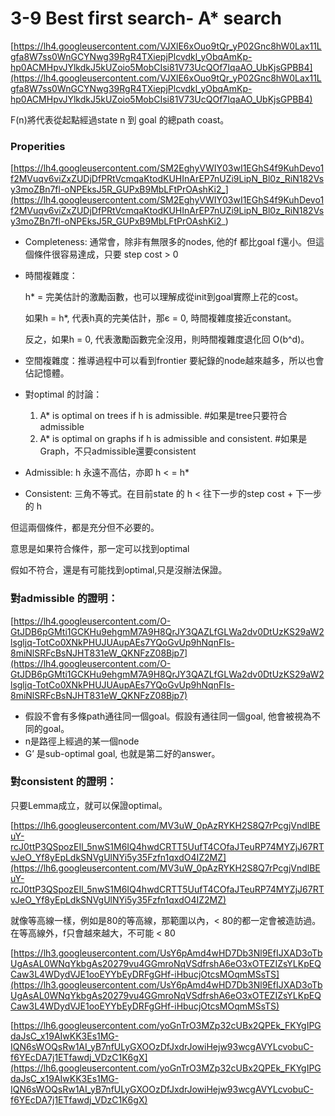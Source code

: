 # 3-9 Best first search- A* search

[https://lh4.googleusercontent.com/VJXlE6xOuo9tQr_yP02Gnc8hW0Lax11Lgfa8W7ss0WnGCYNwg39RgR4TXiepjPlcvdkl_yObqAmKp-hp0ACMHpvJYlkdkJ5kUZoio5MobCIsi81V73UcQOf7IqaAO_UbKjsGPBB4](https://lh4.googleusercontent.com/VJXlE6xOuo9tQr_yP02Gnc8hW0Lax11Lgfa8W7ss0WnGCYNwg39RgR4TXiepjPlcvdkl_yObqAmKp-hp0ACMHpvJYlkdkJ5kUZoio5MobCIsi81V73UcQOf7IqaAO_UbKjsGPBB4)

F(n)將代表從起點經過state n 到 goal 的總path coast。

### Properities

[https://lh4.googleusercontent.com/SM2EghyVWIY03wI1EGhS4f9KuhDevo1f2MVuqv6viZxZUDjDfPRtVcmqaKtodKUHInArEP7nUZi9LipN_Bl0z_RiN182Vsy3moZBn7fl-oNPEksJ5R_GUPxB9MbLFtPrOAshKi2_](https://lh4.googleusercontent.com/SM2EghyVWIY03wI1EGhS4f9KuhDevo1f2MVuqv6viZxZUDjDfPRtVcmqaKtodKUHInArEP7nUZi9LipN_Bl0z_RiN182Vsy3moZBn7fl-oNPEksJ5R_GUPxB9MbLFtPrOAshKi2_)

- Completeness: 通常會，除非有無限多的nodes, 他的f 都比goal f還小。但這個條件很容易達成，只要 step cost > 0
- 時間複雜度：

    h* = 完美估計的激勵函數，也可以理解成從init到goal實際上花的cost。

    如果h = h*, 代表h真的完美估計，那є = 0, 時間複雜度接近constant。

    反之，如果h = 0, 代表激勵函數完全沒用，則時間複雜度退化回 O(b^d)。

- 空間複雜度：推導過程中可以看到frontier 要紀錄的node越來越多，所以也會佔記憶體。
- 對optimal 的討論：
    1. A* is optimal on trees if h is admissible.	#如果是tree只要符合admissible
    2. A* is optimal on graphs if h is admissible and consistent. #如果是Graph，不只admissible還要consistent

- Admissible: h 永遠不高估，亦即 h < = h*
- Consistent: 三角不等式。在目前state 的 h < 往下一步的step cost + 下一步的 h

但這兩個條件，都是充分但不必要的。

意思是如果符合條件，那一定可以找到optimal

假如不符合，還是有可能找到optimal,只是沒辦法保證。

### 對admissible 的證明：

[https://lh4.googleusercontent.com/O-GtJDB6pGMti1GCKHu9ehgmM7A9H8QrJY3QAZLfGLWa2dv0DtUzKS29aW2lsgljq-TotCo0XNkPHUJUAupAEs7YQoGvUp9hNqnFIs-8miNlSRFcBsNJHT831eW_QKNFzZ08Bjp7](https://lh4.googleusercontent.com/O-GtJDB6pGMti1GCKHu9ehgmM7A9H8QrJY3QAZLfGLWa2dv0DtUzKS29aW2lsgljq-TotCo0XNkPHUJUAupAEs7YQoGvUp9hNqnFIs-8miNlSRFcBsNJHT831eW_QKNFzZ08Bjp7)

- 假設不會有多條path通往同一個goal。假設有通往同一個goal, 他會被視為不同的goal。
- n是路徑上經過的某一個node
- G’ 是sub-optimal goal, 也就是第二好的answer。

### 對consistent 的證明：

只要Lemma成立，就可以保證optimal。

[https://lh6.googleusercontent.com/MV3uW_0pAzRYKH2S8Q7rPcgjVndlBEuY-rcJ0ttP3QSpozEIl_5nwS1M6IQ4hwdCRTT5UufT4COfaJTeuRP74MYZjJ67RTvJeO_Yf8yEpLdkSNVgUlNYi5y35Fzfn1qxdO4IZ2MZ](https://lh6.googleusercontent.com/MV3uW_0pAzRYKH2S8Q7rPcgjVndlBEuY-rcJ0ttP3QSpozEIl_5nwS1M6IQ4hwdCRTT5UufT4COfaJTeuRP74MYZjJ67RTvJeO_Yf8yEpLdkSNVgUlNYi5y35Fzfn1qxdO4IZ2MZ)

就像等高線一樣，例如是80的等高線，那範圍以內，< 80的都一定會被造訪過。在等高線外，f只會越來越大，不可能 < 80

[https://lh3.googleusercontent.com/UsY6pAmd4wHD7Db3Nl9EfIJXAD3oTbUgAsAL0WNqYkbgAs20279vu4GGmroNqVSdfrshA6eO3xOTEZIZsYLKpEQCaw3L4WDydVJE1ooEYYbEyDRFgGHf-iHbucjOtcsMOqmMSsTS](https://lh3.googleusercontent.com/UsY6pAmd4wHD7Db3Nl9EfIJXAD3oTbUgAsAL0WNqYkbgAs20279vu4GGmroNqVSdfrshA6eO3xOTEZIZsYLKpEQCaw3L4WDydVJE1ooEYYbEyDRFgGHf-iHbucjOtcsMOqmMSsTS)

[https://lh6.googleusercontent.com/yoGnTrO3MZp32cUBx2QPEk_FKYgIPGdaJsC_x19AIwKK3Es1MG-IQN6sWOQsRw1AI_yB7nfULyGXOOzDfJxdrJowiHejw93wcgAVYLcvobuC-f6YEcDA7j1ETfawdj_VDzC1K6gX](https://lh6.googleusercontent.com/yoGnTrO3MZp32cUBx2QPEk_FKYgIPGdaJsC_x19AIwKK3Es1MG-IQN6sWOQsRw1AI_yB7nfULyGXOOzDfJxdrJowiHejw93wcgAVYLcvobuC-f6YEcDA7j1ETfawdj_VDzC1K6gX)